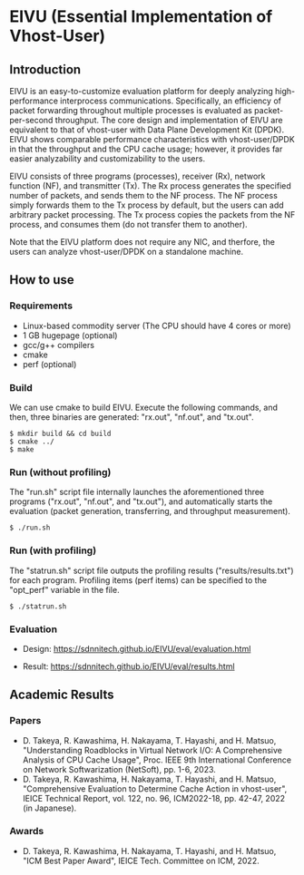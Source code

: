 # EIVU (Essential Implementation of Vhost-User)

## Introduction

EIVU is an easy-to-customize evaluation platform for deeply analyzing high-performance interprocess communications. 
Specifically, an efficiency of packet forwarding throughout multiple processes is evaluated as packet-per-second throughput.
The core design and implementation of EIVU are equivalent to that of vhost-user with Data Plane Development Kit (DPDK).
EIVU shows comparable performance characteristics with vhost-user/DPDK in that the throughput and the CPU cache usage; however, 
it provides far easier analyzability and customizability to the users.

EIVU consists of three programs (processes), receiver (Rx), network function (NF), and transmitter (Tx).
The Rx process generates the specified number of packets, and sends them to the NF process.
The NF process simply forwards them to the Tx process by default, but the users can add arbitrary packet processing.
The Tx process copies the packets from the NF process, and consumes them (do not transfer them to another).

Note that the EIVU platform does not require any NIC, and therfore, the users can analyze vhost-user/DPDK on a standalone machine.


## How to use

### Requirements

- Linux-based commodity server (The CPU should have 4 cores or more)
- 1 GB hugepage (optional)
- gcc/g++ compilers
- cmake
- perf (optional)


### Build

We can use cmake to build EIVU.
Execute the following commands, and then,
three binaries are generated: "rx.out", "nf.out", and "tx.out".

```
$ mkdir build && cd build
$ cmake ../
$ make
```

### Run (without profiling)

The "run.sh" script file internally launches the aforementioned three programs ("rx.out", "nf.out", and "tx.out"), and 
automatically starts the evaluation (packet generation, transferring, and throughput measurement).

```
$ ./run.sh
```

### Run (with profiling)

The "statrun.sh" script file outputs the profiling results ("results/results.txt") for each program.
Profiling items (perf items) can be specified to the "opt_perf" variable in the file.

```
$ ./statrun.sh
```

### Evaluation

- Design: https://sdnnitech.github.io/EIVU/eval/evaluation.html

- Result: https://sdnnitech.github.io/EIVU/eval/results.html

## Academic Results
### Papers
- D. Takeya, R. Kawashima, H. Nakayama, T. Hayashi, and H. Matsuo, "Understanding Roadblocks in Virtual Network I/O: A Comprehensive Analysis of CPU Cache Usage", Proc. IEEE 9th International Conference on Network Softwarization (NetSoft), pp. 1-6, 2023.
- D. Takeya, R. Kawashima, H. Nakayama, T. Hayashi, and H. Matsuo, "Comprehensive Evaluation to Determine Cache Action in vhost-user", IEICE Technical Report, vol. 122, no. 96, ICM2022-18, pp. 42-47, 2022 (in Japanese).
  
### Awards
- D. Takeya, R. Kawashima, H. Nakayama, T. Hayashi, and H. Matsuo, "ICM Best Paper Award", IEICE Tech. Committee on ICM, 2022.

